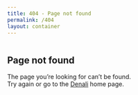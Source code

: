 ```yaml
---
title: 404 - Page not found
permalink: /404
layout: container
---
```

<div class="page-not-found-container">
    <div class="page-not-found-error">
        <img src="{{ site.baseurl }}/assets/images/404-animation.gif" alt="" />
    </div>
    <h2 class="m-t-30 m-b-20">Page not found</h2>
    <p>The page you’re looking for can’t be found.<br>Try again or go to the <a href="{{ site.baseurl }}/">Denali</a> home page.</p>
</div>
